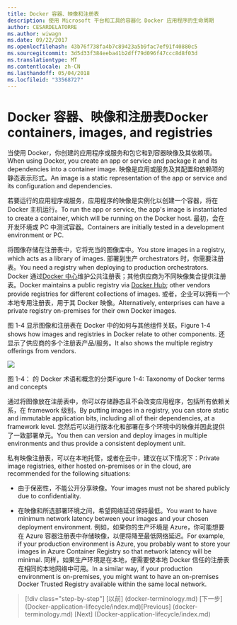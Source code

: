 ```yaml
---
title: Docker 容器、映像和注册表
description: 使用 Microsoft 平台和工具的容器化 Docker 应用程序的生命周期
author: CESARDELATORRE
ms.author: wiwagn
ms.date: 09/22/2017
ms.openlocfilehash: 43b76f738fa4b7c89423a5b9fac7ef91f40880c5
ms.sourcegitcommit: 3d5d33f384eeba41b2dff79d096f47ccc8d8f03d
ms.translationtype: MT
ms.contentlocale: zh-CN
ms.lasthandoff: 05/04/2018
ms.locfileid: "33568727"
---
```

# <a name="docker-containers-images-and-registries"></a><span data-ttu-id="aae86-103">Docker 容器、映像和注册表</span><span class="sxs-lookup"><span data-stu-id="aae86-103">Docker containers, images, and registries</span></span>

<span data-ttu-id="aae86-104">当使用 Docker，你创建的应用程序或服务和包它和到容器映像及其依赖项。</span><span class="sxs-lookup"><span data-stu-id="aae86-104">When using Docker, you create an app or service and package it and its dependencies into a container image.</span></span> <span data-ttu-id="aae86-105">映像是应用或服务及其配置和依赖项的静态表示形式。</span><span class="sxs-lookup"><span data-stu-id="aae86-105">An image is a static representation of the app or service and its configuration and dependencies.</span></span>

<span data-ttu-id="aae86-106">若要运行的应用程序或服务，应用程序的映像是实例化以创建一个容器，将在 Docker 主机运行。</span><span class="sxs-lookup"><span data-stu-id="aae86-106">To run the app or service, the app's image is instantiated to create a container, which will be running on the Docker host.</span></span> <span data-ttu-id="aae86-107">最初，会在开发环境或 PC 中测试容器。</span><span class="sxs-lookup"><span data-stu-id="aae86-107">Containers are initially tested in a development environment or PC.</span></span>

<span data-ttu-id="aae86-108">将图像存储在注册表中，它将充当的图像库中。</span><span class="sxs-lookup"><span data-stu-id="aae86-108">You store images in a registry, which acts as a library of images.</span></span> <span data-ttu-id="aae86-109">部署到生产 orchestrators 时，你需要注册表。</span><span class="sxs-lookup"><span data-stu-id="aae86-109">You need a registry when deploying to production orchestrators.</span></span> <span data-ttu-id="aae86-110">Docker 通过[Docker 中心](https://hub.docker.com/)维护公共注册表；其他供应商为不同映像集合提供注册表。</span><span class="sxs-lookup"><span data-stu-id="aae86-110">Docker maintains a public registry via [Docker Hub](https://hub.docker.com/); other vendors provide registries for different collections of images.</span></span> <span data-ttu-id="aae86-111">或者，企业可以拥有一个本地专用注册表，用于其 Docker 映像。</span><span class="sxs-lookup"><span data-stu-id="aae86-111">Alternatively, enterprises can have a private registry on-premises for their own Docker images.</span></span>

<span data-ttu-id="aae86-112">图 1-4 显示图像和注册表在 Docker 中的如何与其他组件关联。</span><span class="sxs-lookup"><span data-stu-id="aae86-112">Figure 1-4 shows how images and registries in Docker relate to other components.</span></span> <span data-ttu-id="aae86-113">还显示了供应商的多个注册表产品/服务。</span><span class="sxs-lookup"><span data-stu-id="aae86-113">It also shows the multiple registry offerings from vendors.</span></span>

![](./media/image4.png)

<span data-ttu-id="aae86-114">图 1-4： 的 Docker 术语和概念的分类</span><span class="sxs-lookup"><span data-stu-id="aae86-114">Figure 1-4: Taxonomy of Docker terms and concepts</span></span>

<span data-ttu-id="aae86-115">通过将图像放在注册表中，你可以存储静态且不会改变应用程序，包括所有依赖关系，在 framework 级别。</span><span class="sxs-lookup"><span data-stu-id="aae86-115">By putting images in a registry, you can store static and immutable application bits, including all of their dependencies, at a framework level.</span></span> <span data-ttu-id="aae86-116">您然后可以进行版本化和部署在多个环境中的映像并因此提供了一致部署单元。</span><span class="sxs-lookup"><span data-stu-id="aae86-116">You then can version and deploy images in multiple environments and thus provide a consistent deployment unit.</span></span>

<span data-ttu-id="aae86-117">私有映像注册表，可以在本地托管，或者在云中，建议在以下情况下：</span><span class="sxs-lookup"><span data-stu-id="aae86-117">Private image registries, either hosted on-premises or in the cloud, are recommended for the following situations:</span></span>

-   <span data-ttu-id="aae86-118">由于保密性，不能公开分享映像。</span><span class="sxs-lookup"><span data-stu-id="aae86-118">Your images must not be shared publicly due to confidentiality.</span></span>

-   <span data-ttu-id="aae86-119">在映像和所选部署环境之间，希望网络延迟保持最低。</span><span class="sxs-lookup"><span data-stu-id="aae86-119">You want to have minimum network latency between your images and your chosen deployment environment.</span></span> <span data-ttu-id="aae86-120">例如，如果你的生产环境是 Azure，你可能想要在 Azure 容器注册表中存储映像，以便将降至最低网络延迟。</span><span class="sxs-lookup"><span data-stu-id="aae86-120">For example, if your production environment is Azure, you probably want to store your images in Azure Container Registry so that network latency will be minimal.</span></span> <span data-ttu-id="aae86-121">同样，如果生产环境是在本地，便需要使本地 Docker 信任的注册表在相同的本地网络中可用。</span><span class="sxs-lookup"><span data-stu-id="aae86-121">In a similar way, if your production environment is on-premises, you might want to have an on-premises Docker Trusted Registry available within the same local network.</span></span>

>[!div class="step-by-step"]
<span data-ttu-id="aae86-122">[以前] (docker-terminology.md) [下一步] (Docker-application-lifecycle/index.md)</span><span class="sxs-lookup"><span data-stu-id="aae86-122">[Previous] (docker-terminology.md) [Next] (Docker-application-lifecycle/index.md)</span></span>
